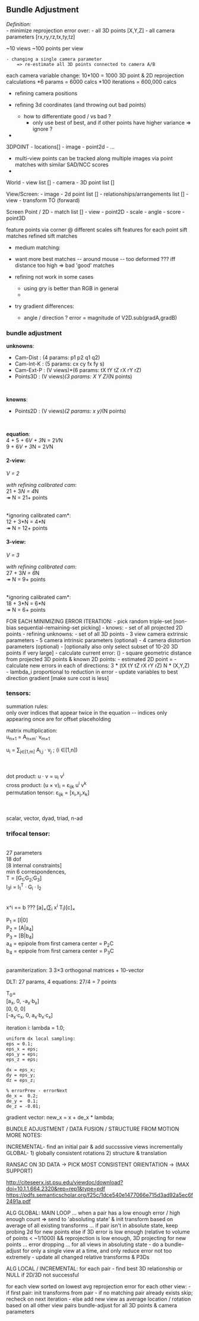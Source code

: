 ## Bundle Adjustment
*Definition:*
<br/>
	- minimize reprojection error over:
		- all 3D points [X,Y,Z]
		- all camera parameters [rx,ry,rz,tx,ty,tz]

~10 views
~100 points per view

	- changing a single camera parameter
		=> re-estimate all 3D points connected to camera A/B

each camera variable change:
	10*100 = 1000 3D point & 2D reprojection calculations
	*6 params = 6000 calcs
	*100 iterations = 600,000 calcs



- refining camera positions

- refining 3d coordinates (and throwing out bad points)
	- how to differentiate good / vs bad ?
		- only use best of best, and if other points have higher variance => ignore ?
- 


3DPOINT
	- locations[]
		- image
		- point2d
	- ...



- multi-view points can be tracked along multiple images via point matches with similar SAD/NCC scores
- 


World
	- view list []
	- camera
	- 3D point list []

View/Screen:
	- image
	- 2d point list []
	- relationships/arrangements list []
		- view
		- transform TO (forward)

Screen Point / 2D
	- match list []
		- view
		- point2D
		- scale
		- angle
		- score
	- point3D









feature points via corner @ different scales
sift features for each point
sift matches
refined sift matches








- medium matching:
- want more best matches -- around mouse
	-- too deformed ???
iff distance too high => bad 'good' matches


- refining not work in some cases
	- using gry is better than RGB in general
	- 
- try gradient differences:
	- angle / direction ?
		error = magnitude of V2D.sub(gradA,gradB)





### bundle adjustment


**unknowns**:
- Cam-Dist : (4 params: p1 p2 q1 q2)
- Cam-Int-K : (5 params: cx cy fx fy s)
- Cam-Ext-P : (V views)*(6 params: tX tY tZ rX rY rZ)
- Points3D : (V views)*(3 params: X Y Z)*(N points)
<br/>

**knowns**:
- Points2D : (V views)*(2 params: x y)*(N points)
<br/>

**equation**:
<br/>
4 + 5 + 6*V + 3*N = 2*V*N
<br/>
9 + 6*V + 3*N = 2*V*N


#### 2-view:
*V = 2*
<br/>

*with refining calibrated cam*:
<br/>
21 + 3*N = 4*N
<br/>
&Rarr; N = 21+ points

<br/>
*ignoring calibrated cam*:
<br/>
12 + 3*N = 4*N
<br/>
&Rarr; N = 12+ points


#### 3-view:
*V = 3*
<br/>

*with refining calibrated cam*:
<br/>
27 + 3*N = 6*N
<br/>
&Rarr; N = 9+ points

<br/>
*ignoring calibrated cam*:
<br/>
18 + 3*N = 6*N
<br/>
&Rarr; N = 6+ points



FOR EACH MINIMIZING ERROR ITERATION:
	- pick random triple-set [non-bias sequential-remaining-set picking]
	- knows:
		- set of all projected 2D points
	- refining unknowns:
		- set of all 3D points
		- 3 view camera extrinsic parameters
		- 5 camera intrinsic parameters (optional)
		- 4 camera distortion parameters (optional)
	- [optionally also only select subset of 10-20 3D points if very large]
	- calculate current error: ()
		- square geometric distance from projected 3D points & known 2D points:
			- estimated 2D point = 
	- calculate new errors in each of directions:
		3 * (tX tY tZ rX rY rZ)
		N * (X,Y,Z)
		- lambda_i proportional to reduction in error
	- update variables to best direction gradient [make sure cost is less]










### tensors:

summation rules:
<br/>
only over indices that appear twice in the equation -- indices only appearing once are for offset placeholding


matrix multiplication:
<br/>
u<sub>n&times;1</sub> = A<sub>n&times;m</sub>&middot; v<sub>m&times;1</sub>
<br/>

u<sub>i</sub> = &Sum;<sub>j&in;[1,m]</sub> A<sub>i,j</sub> &middot; v<sub>j</sub> ; (i &in;[1,n])
<br/>
<br/>


<br/>
dot product: u &middot; v = u<sub>i</sub> v<sup>i</sup>
<br/>
cross product: (u &times; v)<sub>i</sub> = &epsilon;<sub>ijk</sub> u<sup>i</sup> v<sup>k</sup>
<br/>
permutation tensor: &epsilon;<sub>ijk</sub> = [x<sub>i</sub>,x<sub>j</sub>,x<sub>k</sub>]
<br/>
<br/>
<br/>



scalar, vector, dyad, triad, n-ad









### trifocal tensor:
<br/>
27 parameters
<br/>
18 dof
<br/>
[8 internal constraints]
<br/>
min 6 correspondences, 
<br/>
T = [G<sub>1</sub>;G<sub>2</sub>;G<sub>3</sub>]
<br/>
l<sub>3</sub>i = l<sub>1</sub><sup>T</sup> &middot; G<sub>i</sub> &middot; l<sub>2</sub>
<br/>
<br/>


x^i == b ???
[a]<sub>&times;</sub>(&Sum;<sub>i</sub> x<sup>i</sup> T<sub>i</sub>)[c]<sub>&times;</sub>
<br/>


P<sub>1</sub> = [I|0]
<br/>
P<sub>2</sub> = [A|a<sub>4</sub>]
<br/>
P<sub>3</sub> = [B|b<sub>4</sub>]
<br/>
a<sub>4</sub> = epipole from first camera center = P<sub>2</sub>C
<br/>
b<sub>4</sub> = epipole from first camera center = P<sub>3</sub>C



<br/>
paramiterization:
3 3&times;3 orthogonal matrices &plus; 10-vector








DLT: 27 params,
4 equations:
27/4 = 7 points


T<sub>0</sub>= 
<br/>
[a<sub>x</sub>, 0, -a<sub>x</sub>&middot;b<sub>x</sub>]
<br/>
[0, 0, 0]
<br/>
[-a<sub>x</sub>&middot;c<sub>x</sub>, 0, a<sub>x</sub>&middot;b<sub>x</sub>&middot;c<sub>x</sub>]
<br/>





















iteration i:
	lambda = 1.0;

	uniform dx local sampling:
	eps = 0.1;
	eps_x = eps;
	eps_y = eps;
	eps_z = eps;
	
	dx = eps_x;
	dy = eps_y;
	dz = eps_z;

	% errorPrev - errorNext
	de_x =  0.2;
	de_y =  0.1;
	de_z = -0.01;


gradient vector:
	new_x = x + de_x * lambda;









BUNDLE ADJUSTMENT / DATA FUSION / STRUCTURE FROM MOTION MORE NOTES:

INCREMENTAL- find an initial pair & add succsssive views incrementally
GLOBAL- 1) globally consistent rotations 2) structure & translation

RANSAC ON 3D DATA -> PICK MOST CONSISTENT ORIENTATION -> (MAX SUPPORT)









http://citeseerx.ist.psu.edu/viewdoc/download?doi=10.1.1.664.2320&rep=rep1&type=pdf
https://pdfs.semanticscholar.org/f25c/1dce540e1477066e715d3ad92a5ec6f2491a.pdf










ALG GLOBAL:
	MAIN LOOP
		...
		when a pair has a low enough error / high enough count => send to 'absoluting state' & init transform based on average of all existing transforms
		...
		if pair isn't in absolute state, keep probing 2d for new points
		else if 3D error is low enough  (relative to volume of points < ~1/1000) && reprojection is low enough, 3D projecting for new points
		...
		error dropping
		...
		for all views in absoluting state
			- do a bundle-adjust for only a single view at a time, and only reduce error not too extremely
			- update all changed relative transforms & P3Ds



ALG LOCAL / INCREMENTAL:
for each pair
	- find best 3D relationship or NULL if 2D/3D not successful

for each view sorted on lowest avg reprojection error
	for each other view:
		- if first pair:
			init transforms from pair
		- if no matching pair already exists
			skip; recheck on next iteration
		- else
			add new view as average location / rotation based on all other view pairs
			bundle-adjust for all 3D points & camera parameters








































































